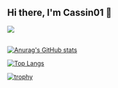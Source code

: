 ## Hi there, I'm Cassin01 👋

<a href="https://crates.io/users/Cassin01">
<img src="https://img.shields.io/badge/crates.io-Cassin01-000000.svg?logo=rust&style=for-the-badge">
</a><br><br>

[![Anurag's GitHub stats](https://github-readme-stats.vercel.app/api?username=Cassin01&theme=radical)](https://github.com/anuraghazra/github-readme-stats)

[![Top Langs](https://github-readme-stats.vercel.app/api/top-langs/?username=Cassin01&theme=radical)](https://github.com/anuraghazra/github-readme-stats)

[![trophy](https://github-profile-trophy.vercel.app/?username=Cassin01&theme=radical)](https://github.com/ryo-ma/github-profile-trophy)
